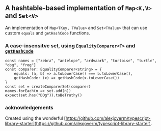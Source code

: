 ## A hashtable-based implementation of `Map<K,V>` and `Set<V>`

An implementation of `Map<TKey, TValue>` and `Set<TValue>` that can use custom `equals` and `getHashCode` functions.

### A case-insensitve set, using [`EqualityComparer<T>`](https://github.com/biggyspender/ts-equality-comparer) and [`getHashCode`](https://github.com/biggyspender/ts-gethashcode)

    const names = ["zebra", "antelope", "ardvaark", "tortoise", "turtle", "dog", "frog"]
    const comparer: EqualityComparer<string> = {
        equals: (a, b) => a.toLowerCase() === b.toLowerCase(),
        getHashCode: (x) => getHashCode(x.toLowerCase())
    }
    const set = createComparerSet(comparer)
    names.forEach(n => set.add(n))
    expect(set.has("DOg")).toBeTruthy()

### acknowledgements

Created using the wonderful [https://github.com/alexjoverm/typescript-library-starter](https://github.com/alexjoverm/typescript-library-starter).
